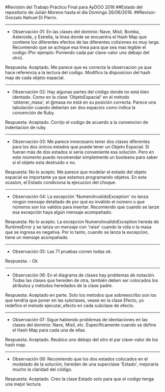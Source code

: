 #Revisión del Trabajo Práctico Final para AyDOO 2016
##Estado del repositorio de Julián Moreno hasta el día Domingo 26/06/2016.
##Revisor: Gonzalo Nahuel Di Pierro.

----------

* Observación 01: En las clases del dominio: Nave, Misil, Bomba, Asteroide, y Estrella, la linea donde se encuentra el Hash Map que contiene los diferentes efectos de las diferentes colisiones es muy larga. Recomiendo que se achique esa linea para que sea mas legible el codigo (Por ejemplo: Poniendo cada par clave-valor uno debajo del otro).

Respuesta: Aceptado. Me parece que es correcta la observacion ya que hace referencia a la lectura del codigo. Modifico la disposicion del hash map de cada objeto espacial.

----------

* Observación 02: Hay algunas partes del código donde no está bien identado. Como en la clase 'ObjetoEspacial' en el método 'obtener_masa', el @masa no está en su posición correcta. Parece una tabulación cuando deberían ser dos espacios como indica la convención de Ruby.

Respuesta: Aceptado. Corrijo el codigo de acuerdo a la convencion de indentacion de ruby.

----------

* Observación 03: Me parece innecesario tener dos clases diferentes para los dos únicos estados que puede tener un Objeto Espacial. Si fueran más de dos estados si sería conveniente esa solución. Pero en este momento puedo recomendar simplemente un booleano para saber si el objeto esta destruido o no.

Respuesta: No lo acepto. Me parece que modelar el estado del objeto espacial es importante ya que estamos programando objetos. En esta ocasion, el Estado condiciona la ejecucion del choque.

----------

* Observación 04: La excepción 'NumeroInvalidoException' no lanza ningún mensaje detallado de por qué es inválido el número o que números son los validos para insertar. Recomiendo que cuando se lanze esa excepción haya algún mensaje acompañado.

Respuesta: No lo acepto. La excepcion NumeroInvalidoException hereda de RuntimeError y se lanza un mensaje con 'raise' cuando la vida o la masa que se ingresa es negativa. Por lo tanto, cuando se lanza la excepcion, tiene un mensaje acompañado.

----------

* Observación 05: Las 71 pruebas corren todas ok.

Respuesta: - Ok

----------

* Observación 06: En el diagrama de clases hay problemas de notación. Todas las clases que hereden de otra, también deben ser colocados los atributos y métodos heredados de la clase padre.

Respuesta: Aceptado en parte. Solo los metodos que sobreescribo son los que tendria que poner en las subclases, vease en la clase Efecto, yo redefino el metodo ejecutar_efecto en cada subclase de efecto.

----------

* Observación 07: Sigue habiendo problemas de identaciones en las clases del dominio: Nave, Misil, etc. Específicamente cuando se define el Hash Map para cada una de ellas.

Respuesta: Aceptado. Reubico uno debajo del otro el par clave-valor de los hash map.

----------

* Observación 08: Recomiendo que los dos estados colocados en el modelado de la solución, hereden de una superclase 'Estado', mejoraría mucho la claridad del código.

Respuesta: Aceptado. Creo la clase Estado solo para que el codigo tenga una mejor lectura.